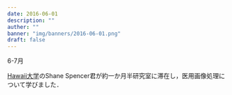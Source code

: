 ```yaml
---
date: 2016-06-01
description: ""
auther: ""
banner: "img/banners/2016-06-01.png"
draft: false
---
```

6-7月

[Hawaii大学](https://www.hawaii.edu/)のShane Spencer君が約一か月半研究室に滞在し，医用画像処理について学びました．
